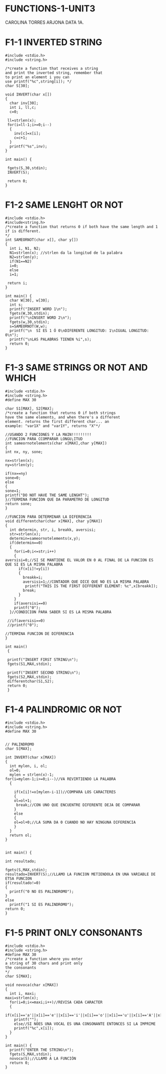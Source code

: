 # FUNCTIONS-1-UNIT3
CAROLINA TORRES ARJONA
DATA 1A.

# F1-1 INVERTED STRING

    #include <stdio.h>
    #include <string.h>

    /*create a function that receives a string 
    and print the inverted string, remember that
    to print an element i you can
    use printf("%c",string[i]); */
    char S[30];

    void INVERT(char x[])
    {
      char inv[30];
      int i, ll,c;
      c=0;

     ll=strlen(x);
     for(i=ll-1;i>=0;i--)
      {
        inv[c]=x[i];
        c=c+1;
      }
      printf("%s",inv);
    }

    int main() {

     fgets(S,30,stdin);
     INVERT(S);

     return 0;
    }

# F1-2 SAME LENGHT OR NOT

    #include <stdio.h>
    #include<string.h>
    /*create a function that returns 0 if both have the same length and 1 if is different.
    */
    int SAMEORNOT(char x[], char y[])
    {
      int i, N1, N2;
      N1=strlen(x); //strlen da la longitud de la palabra
      N2=strlen(y);
      if(N1==N2)
      i=0;
      else
      i=1;

     return i;
    }

    int main() {
      char W[30], w[30];
      int s;
      printf("INSERT WORD 1\n");
      fgets(W,30,stdin);
      printf("\nINSERT WORD 2\n");
      fgets(w,30,stdin);
      s=SAMEORNOT(W,w);
      printf("\n  SI ES 1 Ó 0\nDIFERENTE LONGITUD: 1\nIGUAL LONGITUD:     0\n");
      printf("\nLAS PALABRAS TIENEN %i",s);
      return 0;
    }

# F1-3 SAME STRINGS OR NOT AND WHICH

    #include <stdio.h>
    #include <string.h>
    #define MAX 30

    char S1[MAX], S2[MAX];
    /*create a function that returns 0 if both strings 
    have the same elements, and when there's a different 
    element. returns the first different char... an 
    example: "var1X" and "var1Y", returns "X"*/

    //USANDO 2 FUNCIONES Y LA MAIN!!!!!!!!!
    //FUNCION PARA CCOMPARAR LONGU¡ITUD
    int sameornotelements(char x[MAX],char y[MAX])
    {
    int nx, ny, sone;

    nx=strlen(x);
    ny=strlen(y);

    if(nx==ny)
    sone=0;
    else
    {
    sone=1;
    printf("DO NOT HAVE THE SAME LENGHT");
    }//TERMINA FUNCION QUE DA PARAMETRO DE LONGITUD
    return sone;
    }

    //FUNCION PARA DETERMINAR LA DIFERENCIA
    void differentchar(char x[MAX], char y[MAX])
    {
      int determin, str, i, breakk, aversisi;
      str=strlen(x);
      determin=sameornotelements(x,y);
      if(determin==0)
      {
        for(i=0;i<=str;i++)
        {
    aversisi=0;//SI SE MANTIENE EL VALOR EN 0 AL FINAL DE LA FUNCION ES QUE SI ES LA MISMA PALABRA
          if(x[i]!=y[i])
          {
            breakk=i;
            aversisi=1;//CONTADOR QUE DICE QUE NO ES LA MISMA PALABRA
             printf("THIS IS THE FIRST DIFFERENT ELEMENT: %c",x[breakk]);
            break;
          }
        }
        if(aversisi==0)
        printf("0");
      }//CONDICION PARA SABER SI ES LA MISMA PALABRA

     //if(aversisi==0)
     //printf("0");

    //TERMINA FUNCION DE DIFERENCIA
    }

    int main()
     {

     printf("INSERT FIRST STRING\n");
     fgets(S1,MAX,stdin);

     printf("INSERT SECOND STRING\n");
     fgets(S2,MAX,stdin);
     differentchar(S1,S2);
     return 0;
     }



# F1-4 PALINDROMIC OR NOT

    #include <stdio.h>
    #include <string.h>
    #define MAX 30


    // PALINDROMO 
    char S[MAX];

    int INVERT(char x[MAX])
    {
      int mylen, i, ol;
      ol=0;
      mylen = strlen(x)-1;
    for(i=mylen-1;i>=0;i--)//VA REVIRTIENDO LA PALABRA
      {

        if(x[i]!=x[mylen-i-1])//COMPARA LOS CARACTERES
        {
        ol=ol+1;
         break;//CON UNO QUE ENCUENTRE DIFERENTE DEJA DE COMPARAR
        }
        else 
        {
        ol=ol+0;//LA SUMA DA 0 CUANDO NO HAY NINGUNA DIFERENCIA
        }
      }
      return ol;
    }


    int main() {

    int resultado;

    fgets(S,MAX,stdin);
    resultado=INVERT(S);//LLAMO LA FUNCION METIENDOLA EN UNA VARIABLE DE ETSA FUNCION
    if(resultado!=0)
    {
      printf("0 NO ES PALINDROMO");
    }
    else
      printf("1 SI ES PALINDROMO");
    return 0;
    }

# F1-5 PRINT ONLY CONSONANTS

    #include <stdio.h>
    #include <string.h>
    #define MAX 30
    /*create a function where you enter
    a string of 30 chars and print only 
    the consonants
    */
    char S[MAX];

    void novoca(char x[MAX])
    {
      int i, maxi;
    maxi=strlen(x);
      for(i=0;i<=maxi;i++)//REVISA CADA CARACTER
      {
        if(x[i]=='a'||x[i]=='e'||x[i]=='i'||x[i]=='o'||x[i]=='u'||x[i]=='A'||x[i]=='E'||x[i]=='I'||x[i]=='O'||x[i]=='U')
        printf("");
        else//SI NOES UNA VOCAL ES UNA CONSONANTE ENTONCES SI LA IMPRIME
        printf("%c",x[i]);
      }
    }

    int main() {
      printf("ENTER THE STRING\n");
      fgets(S,MAX,stdin);
      novoca(S);//LLAMO A LA FUNCIÓN
      return 0;
    }
